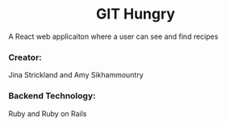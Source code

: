 
<h1 align="center">GIT Hungry</h1>

A React web applicaiton where a user can see and find recipes

<h3> Creator: </h3>

Jina Strickland and Amy Sikhammountry

<h3> Backend Technology: </h3>

Ruby and Ruby on Rails
